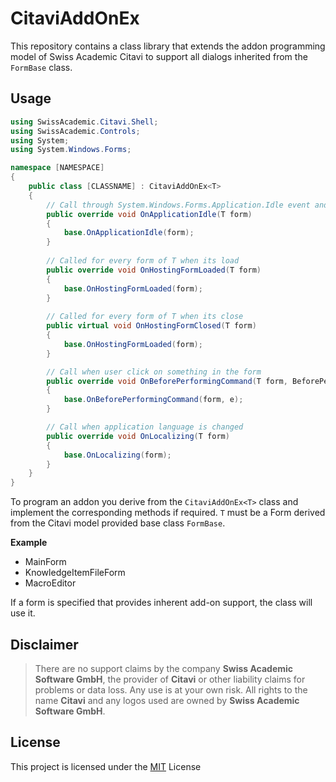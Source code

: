 # CitaviAddOnEx

This repository contains a class library that extends the addon programming model of Swiss Academic Citavi to support all dialogs inherited from the `FormBase` class.

## Usage

```csharp
using SwissAcademic.Citavi.Shell;
using SwissAcademic.Controls;
using System;
using System.Windows.Forms;

namespace [NAMESPACE]
{
    public class [CLASSNAME] : CitaviAddOnEx<T>
    {
        // Call through System.Windows.Forms.Application.Idle event and can used to check if as example button states changed
        public override void OnApplicationIdle(T form)
        {
            base.OnApplicationIdle(form);
        }
       
        // Called for every form of T when its load
        public override void OnHostingFormLoaded(T form)
        {
            base.OnHostingFormLoaded(form);
        }
        
        // Called for every form of T when its close
        public virtual void OnHostingFormClosed(T form) 
        { 
            base.OnHostingFormLoaded(form);
        }

        // Call when user click on something in the form
        public override void OnBeforePerformingCommand(T form, BeforePerformingCommandEventArgs e)
        {
            base.OnBeforePerformingCommand(form, e);
        }

        // Call when application language is changed
        public override void OnLocalizing(T form)
        {
            base.OnLocalizing(form);
        }
    }
}
```

To program an addon you derive from the `CitaviAddOnEx<T>` class and implement the corresponding methods if required. `T` must be a Form derived from the Citavi model provided base class `FormBase`.

**Example**
- MainForm
- KnowledgeItemFileForm
- MacroEditor

If a form is specified that provides inherent add-on support, the class will use it.

## Disclaimer

>There are no support claims by the company **Swiss Academic Software GmbH**, the provider of **Citavi** or other liability claims for problems or data loss. Any use is at your own risk. All rights to the name **Citavi** and any logos used are owned by **Swiss Academic Software GmbH**.

## License

This project is licensed under the [MIT](LICENSE) License
